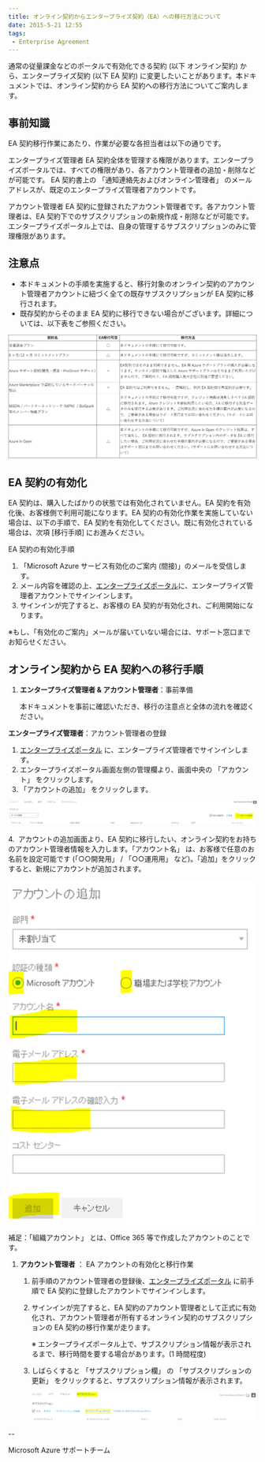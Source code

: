 ```yaml
---
title: オンライン契約からエンタープライズ契約（EA）への移行方法について
date: 2015-5-21 12:55
tags:
 - Enterprise Agreement
---
```

通常の従量課金などのポータルで有効化できる契約 (以下 オンライン契約) から、エンタープライズ契約 (以下 EA 契約) に変更したいことがあります。本ドキュメントでは、オンライン契約から EA 契約への移行方法についてご案内します。

## 事前知識

EA 契約移行作業にあたり、作業が必要な各担当者は以下の通りです。

エンタープライズ管理者
EA 契約全体を管理する権限があります。エンタープライズポータルでは、すべての権限があり、各アカウント管理者の追加・削除などが可能です。
EA 契約書上の 「通知連絡先およびオンライン管理者」 のメールアドレスが、既定のエンタープライズ管理者アカウントです。


アカウント管理者
EA 契約に登録されたアカウント管理者です。各アカウント管理者は、EA 契約下でのサブスクリプションの新規作成・削除などが可能です。エンタープライズポータル上では、自身の管理するサブスクリプションのみに管理権限があります。

## 注意点

-   本ドキュメントの手順を実施すると、移行対象のオンライン契約のアカウント管理者アカウントに紐づく全ての既存サブスクリプションが EA 契約に移行されます。
-   既存契約からそのまま EA 契約に移行できない場合がございます。詳細については、以下表をご参照ください。

![](./20150521a/001.jpg)


## EA 契約の有効化

EA 契約は、購入したばかりの状態では有効化されていません。EA 契約を有効化後、お客様側で利用可能になります。EA 契約の有効化作業を実施していない場合は、以下の手順で、EA 契約を有効化してください。既に有効化されている場合は、次項 \[移行手順\] にお進みください。

EA 契約の有効化手順

1.  「Microsoft Azure サービス有効化のご案内 (間接)」のメールを受信します。
2.  メール内容を確認の上、[エンタープライズポータル](https://ea.azure.com/v1)に、エンタープライズ管理者アカウントでサインインします。
3.  サインインが完了すると、お客様の EA 契約が有効化され、ご利用開始になります。

※もし、「有効化のご案内」メールが届いていない場合には、サポート窓口までお知らせください。

## オンライン契約から EA 契約への移行手順

1.  **エンタープライズ管理者 & アカウント管理者**：事前準備
    
    本ドキュメントを事前に確認いただき、移行の注意点と全体の流れを確認ください。
    

**エンタープライズ管理者**：アカウント管理者の登録

1.  [エンタープライズポータル](https://ea.azure.com/v1) に、エンタープライズ管理者でサインインします。
2.  エンタープライズポータル画面左側の管理欄より、画面中央の 「アカウント」 をクリックします。
3.  「アカウントの追加」 をクリックします。

![](./20150521a/6014.image_26FE00C0.png)

4.  アカウントの追加画面より、EA 契約に移行したい、オンライン契約をお持ちのアカウント管理者情報を入力します。「アカウント名」 は、お客様で任意のお名前を設定可能です (「○○開発用」 / 「○○運用用」 など)。「追加」をクリックすると、新規にアカウントが追加されます。

![](./20150521a/0312.image_6525BDF0.png)

補足：「組織アカウント」 とは、Office 365 等で作成したアカウントのことです。

1.  **アカウント管理者** ： EA アカウントの有効化と移行作業
    1.  前手順のアカウント管理者の登録後、[エンタープライズポータル](https://ea.azure.com/v1) に前手順で EA 契約に登録したアカウントでサインインします。
    2.  サインインが完了すると、EA 契約のアカウント管理者として正式に有効化され、アカウント管理者が所有するオンライン契約のサブスクリプションの EA 契約の移行作業が走ります。
        
        ※ エンタープライズポータル上で、サブスクリプション情報が表示されるまで、移行時間を要する場合があります。(1 時間程度)
        
    3.  しばらくすると 「サブスクリプション欄」 の 「サブスクリプションの更新」 をクリックすると、サブスクリプション情報が表示されます。
        
        ![](./20150521a/0652.image_7262C4EB.png)

\--

Microsoft Azure サポートチーム